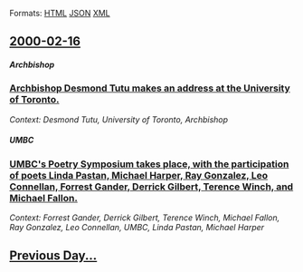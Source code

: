 
Formats: [HTML](2000/02/16/index.html)  [JSON](2000/02/16/index.json)  [XML](2000/02/16/index.xml)  

## [2000-02-16](/news/2000/02/16/index.md)

##### Archbishop
### [ Archbishop Desmond Tutu makes an address at the University of Toronto. ](/news/2000/02/16/archbishop-desmond-tutu-makes-an-address-at-the-university-of-toronto.md)
_Context: Desmond Tutu, University of Toronto, Archbishop_

##### UMBC
### [ UMBC's Poetry Symposium takes place, with the participation of poets Linda Pastan, Michael Harper, Ray Gonzalez, Leo Connellan, Forrest Gander, Derrick Gilbert, Terence Winch, and Michael Fallon. ](/news/2000/02/16/umbc-s-poetry-symposium-takes-place-with-the-participation-of-poets-linda-pastan-michael-harper-ray-gonzalez-leo-connellan-forrest-gan.md)
_Context: Forrest Gander, Derrick Gilbert, Terence Winch, Michael Fallon, Ray Gonzalez, Leo Connellan, UMBC, Linda Pastan, Michael Harper_

## [Previous Day...](/news/2000/02/15/index.md)

